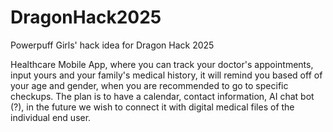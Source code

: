 ﻿# DragonHack2025
Powerpuff Girls' hack idea for Dragon Hack 2025

Healthcare Mobile App, where you can track your doctor's appointments, input yours and your
family's medical history, it will remind you based off of your age and gender, when you are
recommended to go to specific checkups.
The plan is to have a calendar, contact information, AI chat bot (?), in the future we wish to
connect it with digital medical files of the individual end user.
